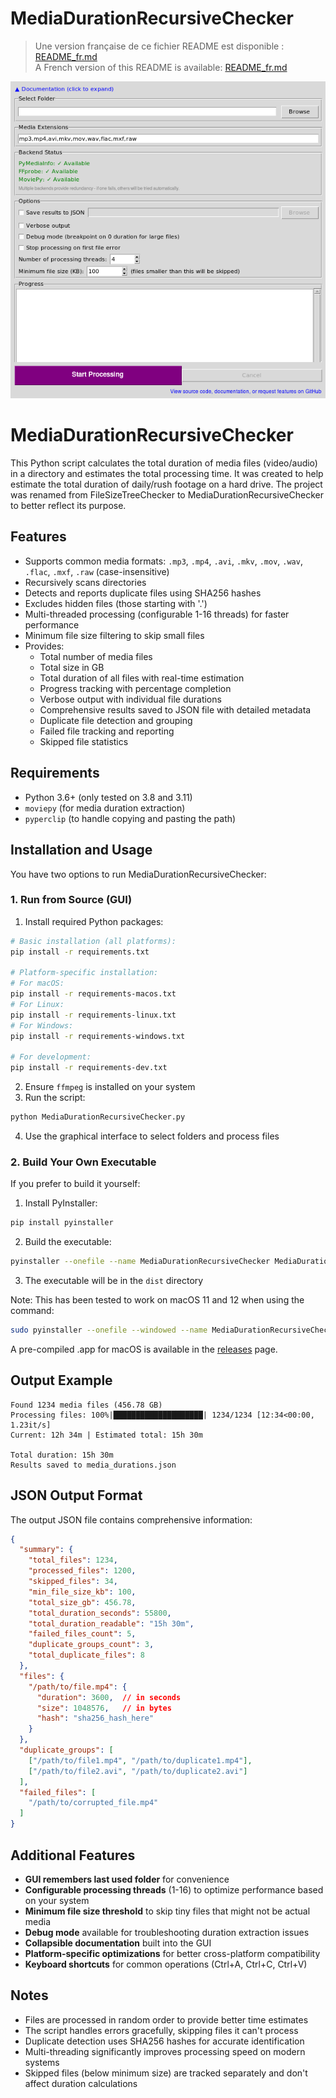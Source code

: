 # MediaDurationRecursiveChecker

> Une version française de ce fichier README est disponible : [README_fr.md](README_fr.md)  
> A French version of this README is available: [README_fr.md](README_fr.md)

![Screenshot of the GUI](gui.png)

# MediaDurationRecursiveChecker

This Python script calculates the total duration of media files (video/audio) in a directory and estimates the total processing time. It was created to help estimate the total duration of daily/rush footage on a hard drive. The project was renamed from FileSizeTreeChecker to MediaDurationRecursiveChecker to better reflect its purpose.

## Features

- Supports common media formats: `.mp3`, `.mp4`, `.avi`, `.mkv`, `.mov`, `.wav`, `.flac`, `.mxf`, `.raw` (case-insensitive)
- Recursively scans directories
- Detects and reports duplicate files using SHA256 hashes
- Excludes hidden files (those starting with '.')
- Multi-threaded processing (configurable 1-16 threads) for faster performance
- Minimum file size filtering to skip small files
- Provides:
  - Total number of media files
  - Total size in GB
  - Total duration of all files with real-time estimation
  - Progress tracking with percentage completion
  - Verbose output with individual file durations
  - Comprehensive results saved to JSON file with detailed metadata
  - Duplicate file detection and grouping
  - Failed file tracking and reporting
  - Skipped file statistics

## Requirements

- Python 3.6+ (only tested on 3.8 and 3.11)
- `moviepy` (for media duration extraction)
- `pyperclip` (to handle copying and pasting the path)

## Installation and Usage

You have two options to run MediaDurationRecursiveChecker:

### 1. Run from Source (GUI)
1. Install required Python packages:
```bash
# Basic installation (all platforms):
pip install -r requirements.txt

# Platform-specific installation:
# For macOS:
pip install -r requirements-macos.txt
# For Linux:
pip install -r requirements-linux.txt
# For Windows:
pip install -r requirements-windows.txt

# For development:
pip install -r requirements-dev.txt
```
2. Ensure `ffmpeg` is installed on your system
3. Run the script:
```bash
python MediaDurationRecursiveChecker.py
```
4. Use the graphical interface to select folders and process files

### 2. Build Your Own Executable
If you prefer to build it yourself:
1. Install PyInstaller:
```bash
pip install pyinstaller
```
2. Build the executable:
```bash
pyinstaller --onefile --name MediaDurationRecursiveChecker MediaDurationRecursiveChecker.py --noconsole --hidden-import=imageio_ffmpeg
```
3. The executable will be in the `dist` directory

Note: This has been tested to work on macOS 11 and 12 when using the command:
```bash
sudo pyinstaller --onefile --windowed --name MediaDurationRecursiveChecker MediaDurationRecursiveChecker.py --clean
```

A pre-compiled .app for macOS is available in the [releases](https://github.com/thiswillbeyourgithub/MediaDurationRecursiveChecker/releases) page.

## Output Example

```
Found 1234 media files (456.78 GB)
Processing files: 100%|████████████████████| 1234/1234 [12:34<00:00,  1.23it/s]
Current: 12h 34m | Estimated total: 15h 30m

Total duration: 15h 30m
Results saved to media_durations.json
```

## JSON Output Format

The output JSON file contains comprehensive information:
```json
{
  "summary": {
    "total_files": 1234,
    "processed_files": 1200,
    "skipped_files": 34,
    "min_file_size_kb": 100,
    "total_size_gb": 456.78,
    "total_duration_seconds": 55800,
    "total_duration_readable": "15h 30m",
    "failed_files_count": 5,
    "duplicate_groups_count": 3,
    "total_duplicate_files": 8
  },
  "files": {
    "/path/to/file.mp4": {
      "duration": 3600,  // in seconds
      "size": 1048576,   // in bytes
      "hash": "sha256_hash_here"
    }
  },
  "duplicate_groups": [
    ["/path/to/file1.mp4", "/path/to/duplicate1.mp4"],
    ["/path/to/file2.avi", "/path/to/duplicate2.avi"]
  ],
  "failed_files": [
    "/path/to/corrupted_file.mp4"
  ]
}
```

## Additional Features

- **GUI remembers last used folder** for convenience
- **Configurable processing threads** (1-16) to optimize performance based on your system
- **Minimum file size threshold** to skip tiny files that might not be actual media
- **Debug mode** available for troubleshooting duration extraction issues
- **Collapsible documentation** built into the GUI
- **Platform-specific optimizations** for better cross-platform compatibility
- **Keyboard shortcuts** for common operations (Ctrl+A, Ctrl+C, Ctrl+V)

## Notes

- Files are processed in random order to provide better time estimates
- The script handles errors gracefully, skipping files it can't process
- Duplicate detection uses SHA256 hashes for accurate identification
- Multi-threading significantly improves processing speed on modern systems
- Skipped files (below minimum size) are tracked separately and don't affect duration calculations
